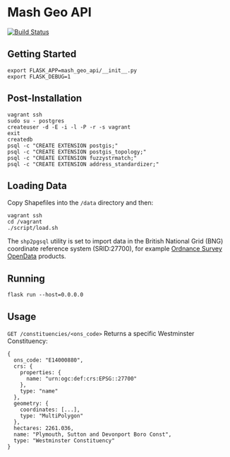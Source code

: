 # Mash Geo API
[![Build Status](https://travis-ci.org/MashSoftware/geo-api.svg?branch=develop)](https://travis-ci.org/MashSoftware/geo-api)

## Getting Started

```
export FLASK_APP=mash_geo_api/__init__.py
export FLASK_DEBUG=1
```

## Post-Installation

```
vagrant ssh
sudo su - postgres
createuser -d -E -i -l -P -r -s vagrant
exit
createdb
psql -c "CREATE EXTENSION postgis;"
psql -c "CREATE EXTENSION postgis_topology;"
psql -c "CREATE EXTENSION fuzzystrmatch;"
psql -c "CREATE EXTENSION address_standardizer;"

```

## Loading Data

Copy Shapefiles into the `/data` directory and then:

```
vagrant ssh
cd /vagrant
./script/load.sh
```

The `shp2pgsql` utility is set to import data in the British National Grid (BNG) coordinate reference system (SRID:27700), for example [Ordnance Survey OpenData](https://www.ordnancesurvey.co.uk/business-and-government/products/opendata-products-grid.html) products.

## Running

```
flask run --host=0.0.0.0
```

## Usage

`GET /constituencies/<ons_code>` Returns a specific Westminster Constituency:

```
{
  ons_code: "E14000880",
  crs: {
    properties: {
      name: "urn:ogc:def:crs:EPSG::27700"
    },
    type: "name"
  },
  geometry: {
    coordinates: [...],
    type: "MultiPolygon"
  },
  hectares: 2261.036,
  name: "Plymouth, Sutton and Devonport Boro Const",
  type: "Westminster Constituency"
}
```
